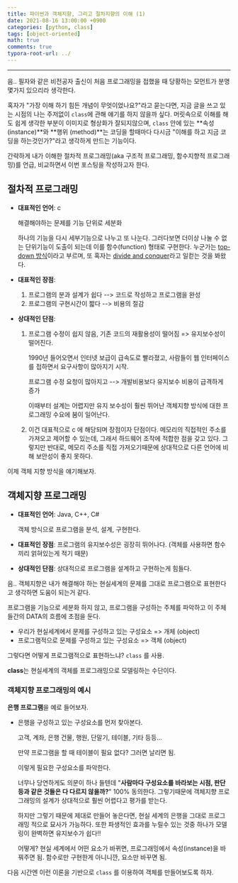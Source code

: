 ```yaml
---
title: 파이썬과 객체지향, 그리고 절차지향의 이해 (1)
date: 2021-08-16 13:00:00 +0900
categories: [python, class]
tags: [object-oriented] 
math: true
comments: true
typora-root-url: ../
---
```


---

음.. 필자와 같은 비전공자 출신이 처음 프로그래밍을 접했을 때 당황하는 모먼트가 분명 몇가지 있으리라 생각한다. 

혹자가 "가장 이해 하기 힘든 개념이 무엇이었나요?"라고 묻는다면, 지금 글을 쓰고 있는 시점의 나는 주저없이 `class`에 관해 얘기를 하지 않을까 싶다. 머릿속으로 이해를 해도 쉽게 생각한 부분이 이미지로 형상화가 잘되지않으며, `class` 안에 있는 **속성 (instance)**와 **행위 (method)**는 코딩을 할때마다 다시금 "이해를 하고 지금 코딩을 하는것인가?"라고 생각하게 만드는 기능이다. 

간략하게 내가 이해한 절차적 프로그래밍(aka 구조적 프로그래밍, 함수지향적 프로그래밍)를 언급, 비교하면서 이번 포스팅을 작성하고자 한다.

## 절차적 프로그래밍 

- **대표적인 언어**: c 

  해결해야하는 문제를 기능 단위로 세분화

  하나의 기능을 다시 세부기능으로 나누고 또 나눈다. 그러다보면 더이상 나눌 수 없는 단위기능이 도출이 되는데 이를 함수(function) 형태로 구현한다. 누군가는 <u>top-down 방식</u>이라고 부르며, 또 혹자는 <u>divide and conquer</u>라고 일컫는 것을 봐왔다. 

- **대표적인 장점**:

  1. 프로그램의 분과 설계가 쉽다 --> 코드로 작성하고 프로그램을 완성
  2. 프로그램의 구현시간이 짧다 --> 비용의 절감

- **상대적인 단점**:

  1. 프로그램 수정이 쉽지 않음, 기존 코드의 재활용성이 떨어짐 => 유지보수성이 떨어진다.

     1990년 들어오면서 인터넷 보급이 급속도로 빨라졌고, 사람들이 웹 인터페이스를 접하면서 요구사항이 많아지기 시작. 

     프로그램 수정 요청이 많아지고 --> 개발비용보다 유지보수 비용이 급격하게 증가

     이때부터 설계는 어렵지만 유지 보수성이 훨씬 뛰어난 객체지향 방식에 대한 프로그래밍 수요에 붐이 일어난다.

  2. 이건 대표적으로 c 에 해당되며 장점이자 단점이다. 메모리의 직접적인 주소를 가져오고 제어할 수 있는데, 그래서 하드웨어 조작에 적합한 점을 갖고 있다. 그렇지만 반대로, 메모리 주소를 직접 가져오기때문에 상대적으로 다른 언어에 비해 보안성이 좋지 못하다.

이제 객체 지향 방식을 얘기해보자.

## 객체지향 프로그래밍

- **대표적인 언어**: Java, C++, C# 

  객체 방식으로 프로그램을 분석, 설계, 구현한다.

- **대표적인 장점**: 프로그램의 유지보수성은 굉장히 뛰어나다. (객체를 사용하면 함수끼리 얽혀있는게 적기 때문)

- **상대적인 단점**: 상대적으로 프로그램을 설계하고 구현하는게 힘들다.

음.. 객체지향은 내가 해결해야 하는 현실세계의 문제를 그대로 프로그램으로 표현한다고 생각하면 도움이 되는거 같다. 

프로그램을 기능으로 세분화 하지 않고, 프로그램을 구성하는 주체를 파악하고 이 주체들간의 DATA의 흐름에 초점을 둔다.

- 우리가 현실세계에서 문제를 구성하고 있는 구성요소 => 개체 (object)
- 프로그램적으로 문제를 구성하고 있는 구성요소 => 객체 (object)

그렇다면 어떻게 프로그램적으로 표현하느냐? `class` 를 사용.

**class**는 현실세계의 객체를 프로그래밍으로 모델링하는 수단이다. 

### 객체지향 프로그래밍의 예시

**은행 프로그램**을 예로 들어보자.

- 은행을 구성하고 있는 구성요소를 먼저 찾아본다. 

  고객, 계좌, 은행 건물, 행원, 단말기, 테이블, 기타 등등...

  만약 프로그램을 할 때 테이블이 필요 없다? 그러면 날리면 됨.

  이렇게 필요한 구성요소를 파악한다. 

  너무나 당연하게도 의문이 하나 들텐데 "**사람마다 구성요소를 바라보는 시점, 판단 등과 같은 것들은 다 다르지 않을까?**" 100% 동의한다. 그렇기때문에 객체지향 프로그래밍의 설계가 상대적으로 훨씬 어렵다고 평가를 받는다.

  하지만 그렇기 때문에 제대로 만들어 놓은다면, 현실 세계의 은행을 그대로 프로그래밍 적으로 묘사가 가능하다. 또한 파생적인 효과를 누릴수 있는 것중 하나가 모델링이 완벽하면  유지보수가 쉽다!!  

  어떻게? 현실 세계에서 어떤 요소가 바뀌면, 프로그래밍에서 속성(instance)을 바꿔주면 됨. 함수로만 구현한게 아니니깐, 요소만 바꾸면 됨.



다음 시간엔 이런 이론을 기반으로 `class` 를 이용하여 객체를 만들어보도록 하자.

